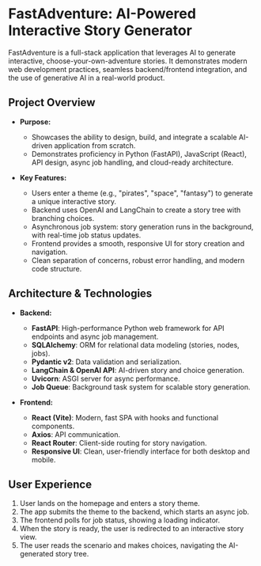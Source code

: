 
# FastAdventure: AI-Powered Interactive Story Generator

FastAdventure is a full-stack application that leverages AI to generate interactive, choose-your-own-adventure stories. It demonstrates modern web development practices, seamless backend/frontend integration, and the use of generative AI in a real-world product.

## Project Overview

- **Purpose:**
  - Showcases the ability to design, build, and integrate a scalable AI-driven application from scratch.
  - Demonstrates proficiency in Python (FastAPI), JavaScript (React), API design, async job handling, and cloud-ready architecture.

- **Key Features:**
  - Users enter a theme (e.g., "pirates", "space", "fantasy") to generate a unique interactive story.
  - Backend uses OpenAI and LangChain to create a story tree with branching choices.
  - Asynchronous job system: story generation runs in the background, with real-time job status updates.
  - Frontend provides a smooth, responsive UI for story creation and navigation.
  - Clean separation of concerns, robust error handling, and modern code structure.

## Architecture & Technologies

- **Backend:**
  - **FastAPI**: High-performance Python web framework for API endpoints and async job management.
  - **SQLAlchemy**: ORM for relational data modeling (stories, nodes, jobs).
  - **Pydantic v2**: Data validation and serialization.
  - **LangChain & OpenAI API**: AI-driven story and choice generation.
  - **Uvicorn**: ASGI server for async performance.
  - **Job Queue**: Background task system for scalable story generation.

- **Frontend:**
  - **React (Vite)**: Modern, fast SPA with hooks and functional components.
  - **Axios**: API communication.
  - **React Router**: Client-side routing for story navigation.
  - **Responsive UI**: Clean, user-friendly interface for both desktop and mobile.

## User Experience

1. User lands on the homepage and enters a story theme.
2. The app submits the theme to the backend, which starts an async job.
3. The frontend polls for job status, showing a loading indicator.
4. When the story is ready, the user is redirected to an interactive story view.
5. The user reads the scenario and makes choices, navigating the AI-generated story tree.


